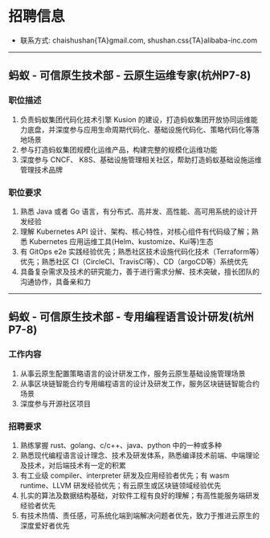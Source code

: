# 招聘信息

- 联系方式: chaishushan{TA}gmail.com, shushan.css{TA}alibaba-inc.com

---

## 蚂蚁 - 可信原生技术部 - 云原生运维专家(杭州P7-8)

### 职位描述

1. 负责蚂蚁集团代码化技术引擎 Kusion 的建设，打造蚂蚁集团开放协同运维能力底盘，并深度参与应用生命周期代码化、基础设施代码化、策略代码化等落地场景
2. 参与打造蚂蚁集团规模化运维产品，构建完整的规模化运维功能
3. 深度参与 CNCF、 K8S、基础设施管理相关社区，帮助打造蚂蚁基础设施运维管理技术品牌

### 职位要求

1. 熟悉 Java 或者 Go 语言，有分布式、高并发、高性能、高可用系统的设计开发经验
2. 理解 Kubernetes API 设计、架构、核心特性，对核心组件有代码级了解；熟悉 Kubernetes 应用运维工具(Helm、kustomize、Kui等)生态
3. 有 GitOps e2e 实践经验优先；熟悉社区技术设施代码化技术（Terraform等）优先；熟悉社区 CI（CircleCI、TravisCI等）、CD（argoCD等）系统优先
4. 具备复杂需求及技术的研究能力，善于进行需求分解、技术突破，擅长团队的沟通协作，具备亲和力

---

## 蚂蚁 - 可信原生技术部 - 专用编程语言设计研发(杭州P7-8)

### 工作内容

1. 从事云原生配置策略语言的设计研发工作，服务云原生基础设施管理场景
2. 从事区块链智能合约专用编程语言的设计及研发工作，服务区块链链智能合约场景
3. 深度参与开源社区项目

### 招聘要求

1. 熟练掌握 rust、golang、c/c++、java、python 中的一种或多种
2. 熟悉现代编程语言设计理念、技术及研发体系，熟悉编译技术前端、中端理论及技术，对后端技术有一定的积累
3. 有工业级 compiler、interpreter 研发及应用经验者优先；有 wasm runtime、LLVM 研发经验优先；有云原生或区块链领域经验优先
4. 扎实的算法及数据结构基础，对软件工程有良好的理解；有高性能服务端研发经验者优先
5. 有技术热情、责任感，可系统化端到端解决问题者优先，致力于推进云原生的深度爱好者优先

